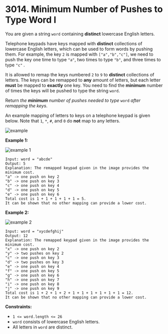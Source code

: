 # 3014. Minimum Number of Pushes to Type Word I

You are given a string `word` containing **distinct** lowercase English letters.

Telephone keypads have keys mapped with **distinct** collections of lowercase English letters, which can be used to form words by pushing them. For example, the key `2` is mapped with `["a","b","c"]`, we need to push the key one time to type `"a"`, two times to type `"b"`, and three times to type `"c"` *.*

It is allowed to remap the keys numbered `2` to `9` to **distinct** collections of letters. The keys can be remapped to **any** amount of letters, but each letter **must** be mapped to **exactly** one key. You need to find the **minimum** number of times the keys will be pushed to type the string `word`.

Return *the **minimum** number of pushes needed to type* `word` *after remapping the keys*.

An example mapping of letters to keys on a telephone keypad is given below. Note that `1`, `*`, `#`, and `0` do **not** map to any letters.

![example](https://assets.leetcode.com/uploads/2023/12/26/keypaddesc.png)

**Example 1:**

![example 1](https://assets.leetcode.com/uploads/2023/12/26/keypadv1e1.png)

```()
Input: word = "abcde"
Output: 5
Explanation: The remapped keypad given in the image provides the minimum cost.
"a" -> one push on key 2
"b" -> one push on key 3
"c" -> one push on key 4
"d" -> one push on key 5
"e" -> one push on key 6
Total cost is 1 + 1 + 1 + 1 + 1 = 5.
It can be shown that no other mapping can provide a lower cost.
```

**Example 2:**

![example 2](https://assets.leetcode.com/uploads/2023/12/26/keypadv1e2.png)

```()
Input: word = "xycdefghij"
Output: 12
Explanation: The remapped keypad given in the image provides the minimum cost.
"x" -> one push on key 2
"y" -> two pushes on key 2
"c" -> one push on key 3
"d" -> two pushes on key 3
"e" -> one push on key 4
"f" -> one push on key 5
"g" -> one push on key 6
"h" -> one push on key 7
"i" -> one push on key 8
"j" -> one push on key 9
Total cost is 1 + 2 + 1 + 2 + 1 + 1 + 1 + 1 + 1 + 1 = 12.
It can be shown that no other mapping can provide a lower cost.
```

**Constraints:**

- `1 <= word.length <= 26`
- `word` consists of lowercase English letters.
- All letters in `word` are distinct.
